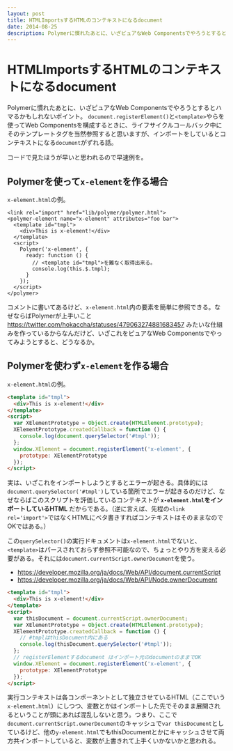 ```yaml
---
layout: post
title: HTMLImportsするHTMLのコンテキストになるdocument
date: 2014-08-25
description: Polymerに慣れたあとに、いざピュアなWeb Componentsでやろうとするとハマるかもしれないポイント。
---
```


# HTMLImportsするHTMLのコンテキストになるdocument

Polymerに慣れたあとに、いざピュアなWeb Componentsでやろうとするとハマるかもしれないポイント。
`document.registerElement()`と`<template>`やらを使ってWeb Componentsを構成するときに、ライフサイクルコールバック中にそのテンプレートタグを当然参照すると思いますが、インポートをしているとコンテキストになる`document`がずれる話。

コードで見たほうが早いと思われるので早速例を。

## Polymerを使って`x-element`を作る場合

`x-element.html`の例。

```html:html
<link rel="import" href="lib/polymer/polymer.html">
<polymer-element name="x-element" attributes="foo bar">
  <template id="tmpl">
    <div>This is x-element!</div>
  </template>
  <script>
    Polymer('x-element', {
      ready: function () {
        // <template id="tmpl">を難なく取得出来る。
        console.log(this.$.tmpl);
      }
    });
  </script>
</polymer>
```

コメントに書いてあるけど、`x-element.html`内の要素を簡単に参照できる。なぜならばPolymerが上手いこと https://twitter.com/hokaccha/statuses/479063274881683457 みたいな仕組みを作っているからなんだけど、いざこれをピュアなWeb Componentsでやってみようとすると、どうなるか。

## Polymerを使わず`x-element`を作る場合

`x-element.html`の例。

```html
<template id="tmpl">
  <div>This is x-element!</div>
</template>
<script>
  var XElementPrototype = Object.create(HTMLElement.prototype);
  XElementPrototype.createdCallback = function () {
    console.log(document.querySelector('#tmpl'));
  };
  window.XElement = document.registerElement('x-element', {
    prototype: XElementPrototype
  });
</script>
```

実は、いざこれをインポートしようとするとエラーが起きる。具体的には`document.querySelector('#tmpl')`している箇所でエラーが起きるのだけど、なぜならばこのスクリプトを評価しているコンテキストが **`x-element.html`をインポートしているHTML** だからである。（逆に言えば、先程の`<link rel='import'>`ではなくHTMLにベタ書きすればコンテキストはそのままなのでOKではある。）

この`querySelector()`の実行ドキュメントは`x-element.html`でないと、`<template>`はパースされておらず参照不可能なので、ちょっとやり方を変える必要がある。それには`document.currentScript.ownerDocument`を使う。

- https://developer.mozilla.org/ja/docs/Web/API/document.currentScript
- https://developer.mozilla.org/ja/docs/Web/API/Node.ownerDocument

```html
<template id="tmpl">
  <div>This is x-element!</div>
</template>
<script>
  var thisDocument = document.currentScript.ownerDocument;
  var XElementPrototype = Object.create(HTMLElement.prototype);
  XElementPrototype.createdCallback = function () {
    // #tmplはthisDocument内にある
    console.log(thisDocument.querySelector('#tmpl'));
  };
  // registerElementするdocument はインポート元のdocumentのままでOK
  window.XElement = document.registerElement('x-element', {
    prototype: XElementPrototype
  });
</script>
```

実行コンテキストは各コンポーネントとして独立させているHTML（ここでいう`x-element.html`）にしつつ、変数とかはインポートした先でそのまま展開されるということが頭にあれば混乱しないと思う。つまり、ここで`document.currentScript.ownerDocument`のキャッシュで`var thisDocument`としているけど、他の`y-element.html`でもthisDocumentとかにキャッシュさせて両方共インポートしていると、変数が上書きれて上手くいかないかと思われる。
